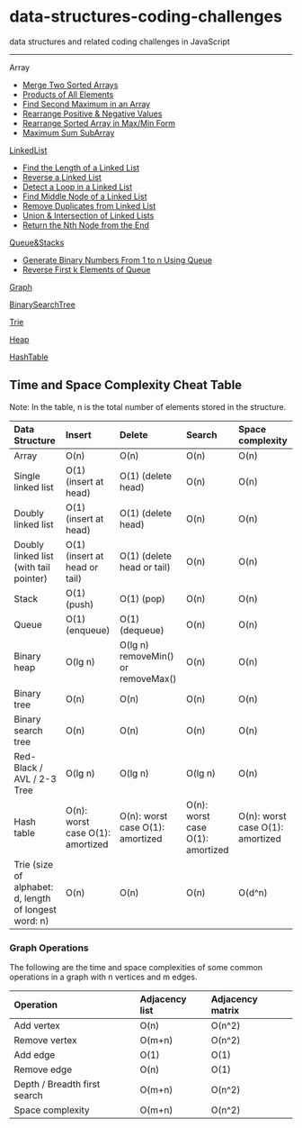 # data-structures-coding-challenges

data structures and related coding challenges in JavaScript

---

Array

- [Merge Two Sorted Arrays](./Array/MergeTwoSortedArrays.js)
- [Products of All Elements](./Array/ProductsOfAllElements.js)
- [Find Second Maximum in an Array](./Array/FindSecondMaximumInArray.js)
- [Rearrange Positive & Negative Values](./Array/RearrangePositiveNegativeValues.js)
- [Rearrange Sorted Array in Max/Min Form](./Array/RearrangeSortedArrayMaxMinForm.js)
- [Maximum Sum SubArray](./Array/MaximumSumSubArray.js)

[LinkedList](./LinkedList/SinglyLinkedList.js)

- [Find the Length of a Linked List](./LinkedList/FindTheLengthOfLinkedList.js)
- [Reverse a Linked List](./LinkedList/ReverseLinkedList.js)
- [Detect a Loop in a Linked List](./LinkedList/DetectLoop.js)
- [Find Middle Node of a Linked List](./LinkedList/FindMiddleNodeOfLinkedList.js)
- [Remove Duplicates from Linked List](./LinkedList/RemoveDuplicatesFromLinkedList.js)
- [Union & Intersection of Linked Lists](./LinkedList/UnionAndIntersectionOfLinkedLists.js)
- [Return the Nth Node from the End](./LinkedList/ReturnNthNodeFromEnd.js)

[Queue&Stacks](./Queue&Stack/Queue.js)

- [Generate Binary Numbers From 1 to n Using Queue](./Queue&Stack/GenerateBinaryNumbersUsingQueue.js)
- [Reverse First k Elements of Queue](./Queue&Stack/ReverseFirstKElementsOfQueue.js)

[Graph](./Graph/Graph.js)

[BinarySearchTree](./BinarySearchTree/BinarySearchTree.js)

[Trie](./Trie/Trie.js)

[Heap](./Heap/MaxHeap.js)

[HashTable](./HashTable/HashTable.js)

## Time and Space Complexity Cheat Table

Note: In the table, n is the total number of elements stored in the structure.

| Data Structure                                        | Insert                           | Delete                             | Search                           | Space complexity                 |
| :---------------------------------------------------- | :------------------------------- | :--------------------------------- | :------------------------------- | :------------------------------- |
| Array                                                 | O(n)                             | O(n)                               | O(n)                             | O(n)                             |
| Single linked list                                    | O(1) (insert at head)            | O(1) (delete head)                 | O(n)                             | O(n)                             |
| Doubly linked list                                    | O(1) (insert at head)            | O(1) (delete head)                 | O(n)                             | O(n)                             |
| Doubly linked list (with tail pointer)                | O(1) (insert at head or tail)    | O(1) (delete head or tail)         | O(n)                             | O(n)                             |
| Stack                                                 | O(1) (push)                      | O(1) (pop)                         | O(n)                             | O(n)                             |
| Queue                                                 | O(1) (enqueue)                   | O(1) (dequeue)                     | O(n)                             | O(n)                             |
| Binary heap                                           | O(lg n)                          | O(lg n) removeMin() or removeMax() | O(n)                             | O(n)                             |
| Binary tree                                           | O(n)                             | O(n)                               | O(n)                             | O(n)                             |
| Binary search tree                                    | O(n)                             | O(n)                               | O(n)                             | O(n)                             |
| Red-Black / AVL / 2-3 Tree                            | O(lg n)                          | O(lg n)                            | O(lg n)                          | O(n)                             |
| Hash table                                            | O(n): worst case O(1): amortized | O(n): worst case O(1): amortized   | O(n): worst case O(1): amortized | O(n): worst case O(1): amortized |
| Trie (size of alphabet: d, length of longest word: n) | O(n)                             | O(n)                               | O(n)                             | O(d^n)                           |

### Graph Operations

The following are the time and space complexities of some common operations in a graph with n vertices and m edges.

| Operation                    | Adjacency list | Adjacency matrix |
| :--------------------------- | :------------- | :--------------- |
| Add vertex                   | O(n)           | O(n^2)           |
| Remove vertex                | O(m+n)         | O(n^2)           |
| Add edge                     | O(1)           | O(1)             |
| Remove edge                  | O(n)           | O(1)             |
| Depth / Breadth first search | O(m+n)         | O(n^2)           |
| Space complexity             | O(m+n)         | O(n^2)           |
